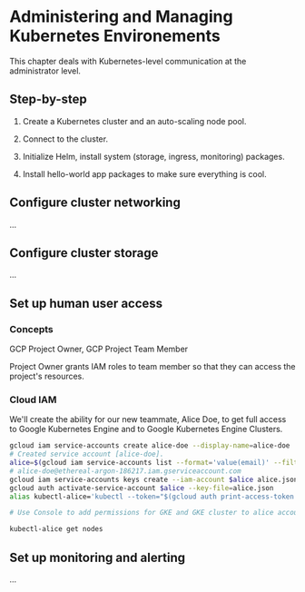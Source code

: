 # Administering and Managing Kubernetes Environements

This chapter deals with Kubernetes-level communication at the administrator level.

## Step-by-step

1. Create a Kubernetes cluster and an auto-scaling node pool.

2. Connect to the cluster.

3. Initialize Helm, install system (storage, ingress, monitoring) packages.

4. Install hello-world app packages to make sure everything is cool.

## Configure cluster networking

...

## Configure cluster storage

...

## Set up human user access

### Concepts

GCP Project Owner, GCP Project Team Member

Project Owner grants IAM roles to team member so that they can access the project's resources.

### Cloud IAM

We'll create the ability for our new teammate, Alice Doe, to get full access to Google Kubernetes Engine and to Google Kubernetes Engine Clusters.

```sh
gcloud iam service-accounts create alice-doe --display-name=alice-doe
# Created service account [alice-doe].
alice=$(gcloud iam service-accounts list --format='value(email)' --filter='displayName:alice-doe')
# alice-doe@ethereal-argon-186217.iam.gserviceaccount.com
gcloud iam service-accounts keys create --iam-account $alice alice.json
gcloud auth activate-service-account $alice --key-file=alice.json
alias kubectl-alice='kubectl --token="$(gcloud auth print-access-token --account=$alice)"'

# Use Console to add permissions for GKE and GKE cluster to alice account

kubectl-alice get nodes
```

## Set up monitoring and alerting

...
